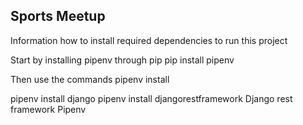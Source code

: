 ## Sports Meetup

Information how to install required dependencies to run this project

Start by installing pipenv through pip
pip install pipenv

Then use the commands
pipenv install

pipenv install django
pipenv install djangorestframework
Django rest framework
Pipenv
